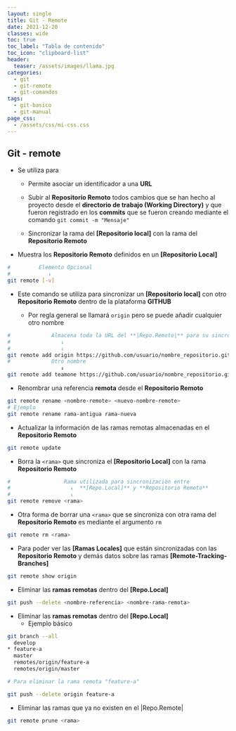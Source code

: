 ```yaml
---
layout: single
title: Git - Remote
date: 2021-12-20
classes: wide
toc: true
toc_label: "Tabla de contenido"
toc_icon: "clipboard-list"
header:
  teaser: /assets/images/llama.jpg
categories:
  - git
  - git-remote
  - git-comandos
tags:
  - git-basico
  - git-manual
page_css: 
  - /assets/css/mi-css.css
---
```


## Git - remote

* Se utiliza para

  * Permite asociar un identificador a una **URL**

  * Subir al **Repositorio Remoto** todos cambios que se han hecho al proyecto desde el **directorio de trabajo (Working Directory)** y que fueron registrado en los **commits** que se fueron creando mediante el comando ``git commit -m "Mensaje"``

  * Sincronizar la rama del **[Repositorio local]** con la rama del **Repositorio Remoto**

* Muestra los **Repositorio Remoto** definidos en un **[Repositorio Local]**

```bash
#         Elemento Opcional
#            ↓
git remote [-v]
```

* Este comando se utiliza para sincronizar un **[Repositorio local]** con otro **Repositorio Remoto** dentro de la plataforma **GITHUB**

  * Por regla general se llamará ``origin`` pero se puede añadir cualquier otro nombre

```bash
#             Almacena toda la URL del **|Repo.Remoto|** para su sincronización
#                ↓
#                ↓
git remote add origin https://github.com/usuario/nombre_repositorio.git
#             Otro nombre
                 ↓
git remote add teamone https://github.com/usuario/nombre_repositorio.git
```

* Renombrar una referencia **remota** desde el **Repositorio Remoto**

```bash
git remote rename <nombre-remote> <nuevo-nombre-remote>
# Ejemplo
git remote rename rama-antigua rama-nueva
```

* Actualizar la información de las ramas remotas almacenadas en el **Repositorio Remoto**

```bash
git remote update
```

* Borra la ``<rama>`` que sincroniza el **[Repositorio Local]** con la rama **Repositorio Remoto**

```bash
#                 Rama utilizada para sincronización entre 
#                   ↓  **[Repo.Local]** y **Repositorio Remoto**
#                   ↓
git remote remove <rama>
```

* Otra forma de borrar una ``<rama>`` que se sincroniza con otra rama del **Repositorio Remoto** es mediante el argumento ``rm``

```bash
git remote rm <rama>
```

* Para poder ver las **[Ramas Locales]** que están sincronizadas con las **Repositorio Remoto** y demás datos sobre las ramas **[Remote-Tracking-Branches]**

```bash
git remote show origin
```

* Eliminar las **ramas remotas** dentro del **[Repo.Local]**

```bash
git push --delete <nombre-referencia> <nombre-rama-remota>
```

* Eliminar las **ramas remotas** dentro del **[Repo.Local]**
  * Ejemplo básico

```bash
git branch --all
  develop
* feature-a
  master
  remotes/origin/feature-a
  remotes/origin/master

# Para eliminar la rama remota "feature-a"  

git push --delete origin feature-a
```

* Eliminar las ramas que ya no existen en el |Repo.Remote|

```bash
git remote prune <rama>
```
